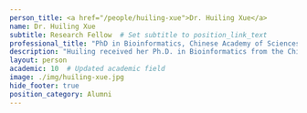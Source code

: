 ```yaml
---
person_title: <a href="/people/huiling-xue">Dr. Huiling Xue</a>
name: Dr. Huiling Xue
subtitle: Research Fellow  # Set subtitle to position_link_text
professional_title: "PhD in Bioinformatics, Chinese Academy of Sciences, Postdoctoral Fellow (2012-2013), Assistant Professor, Shenyang Agricultural University, China"
description: "Huiling received her Ph.D. in Bioinformatics from the Chinese Academy of Sciences and joined the lab to work on epigenetics after working in the Giraldez lab at Yale. She worked on analysis of model organism ENCODE data and copy number data."
layout: person
academic: 10  # Updated academic field
image: ./img/huiling-xue.jpg
hide_footer: true
position_category: Alumni
---
```

